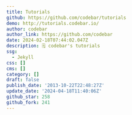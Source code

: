 ```yaml
---
title: Tutorials
github: https://github.com/codebar/tutorials
demo: http://tutorials.codebar.io/
author: codebar
author_link: https://github.com/codebar
date: 2024-02-18T07:44:02.047Z
description: 🗒 codebar's tutorials
ssg:
  - Jekyll
css: []
cms: []
category: []
draft: false
publish_date: '2013-10-22T22:48:27Z'
update_date: '2024-04-18T11:40:06Z'
github_star: 258
github_fork: 241
---
```

